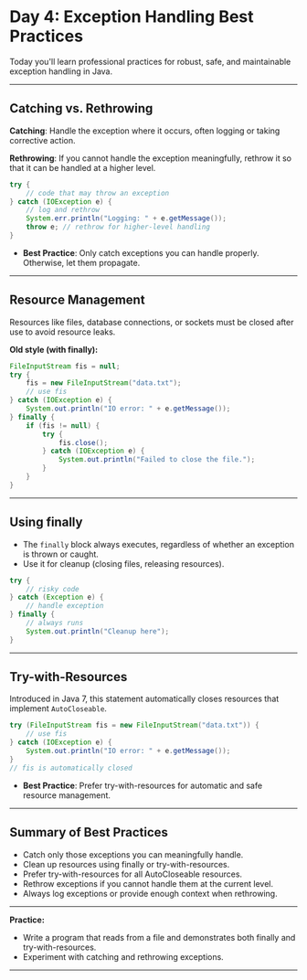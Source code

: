 # Day 4: Exception Handling Best Practices

Today you'll learn professional practices for robust, safe, and maintainable exception handling in Java.

---

## Catching vs. Rethrowing

**Catching**: Handle the exception where it occurs, often logging or taking corrective action.

**Rethrowing**: If you cannot handle the exception meaningfully, rethrow it so that it can be handled at a higher level.

```java
try {
    // code that may throw an exception
} catch (IOException e) {
    // log and rethrow
    System.err.println("Logging: " + e.getMessage());
    throw e; // rethrow for higher-level handling
}
```

- **Best Practice**: Only catch exceptions you can handle properly. Otherwise, let them propagate.

---

## Resource Management

Resources like files, database connections, or sockets must be closed after use to avoid resource leaks.

**Old style (with finally):**

```java
FileInputStream fis = null;
try {
    fis = new FileInputStream("data.txt");
    // use fis
} catch (IOException e) {
    System.out.println("IO error: " + e.getMessage());
} finally {
    if (fis != null) {
        try {
            fis.close();
        } catch (IOException e) {
            System.out.println("Failed to close the file.");
        }
    }
}
```

---

## Using finally

- The `finally` block always executes, regardless of whether an exception is thrown or caught.
- Use it for cleanup (closing files, releasing resources).

```java
try {
    // risky code
} catch (Exception e) {
    // handle exception
} finally {
    // always runs
    System.out.println("Cleanup here");
}
```

---

## Try-with-Resources

Introduced in Java 7, this statement automatically closes resources that implement `AutoCloseable`.

```java
try (FileInputStream fis = new FileInputStream("data.txt")) {
    // use fis
} catch (IOException e) {
    System.out.println("IO error: " + e.getMessage());
}
// fis is automatically closed
```

- **Best Practice**: Prefer try-with-resources for automatic and safe resource management.

---

## Summary of Best Practices

- Catch only those exceptions you can meaningfully handle.
- Clean up resources using finally or try-with-resources.
- Prefer try-with-resources for all AutoCloseable resources.
- Rethrow exceptions if you cannot handle them at the current level.
- Always log exceptions or provide enough context when rethrowing.

---

**Practice:**
- Write a program that reads from a file and demonstrates both finally and try-with-resources.
- Experiment with catching and rethrowing exceptions.

---